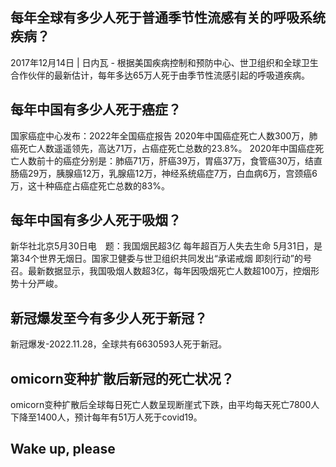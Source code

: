 ## 每年全球有多少人死于普通季节性流感有关的呼吸系统疾病？

2017年12月14日 | 日内瓦 - 根据美国疾病控制和预防中心、世卫组织和全球卫生合作伙伴的最新估计，每年多达65万人死于由季节性流感引起的呼吸道疾病。

## 每年中国有多少人死于癌症？

国家癌症中心发布：2022年全国癌症报告
2020年中国癌症死亡人数300万，肺癌死亡人数遥遥领先，高达71万，占癌症死亡总数的23.8%。 2020年中国癌症死亡人数前十的癌症分别是：肺癌71万，肝癌39万，胃癌37万，食管癌30万，结直肠癌29万，胰腺癌12万，乳腺癌12万，神经系统癌症7万，白血病6万，宫颈癌6万，这十种癌症占癌症死亡总数的83%。

## 每年中国有多少人死于吸烟？

新华社北京5月30日电　题：我国烟民超3亿 每年超百万人失去生命
5月31日，是第34个世界无烟日。国家卫健委与世卫组织共同发出“承诺戒烟 即刻行动”的号召。最新数据显示，我国吸烟人数超3亿，每年因吸烟死亡人数超100万，控烟形势十分严峻。

## 新冠爆发至今有多少人死于新冠？

新冠爆发-2022.11.28，全球共有6630593人死于新冠。

## omicorn变种扩散后新冠的死亡状况？

omicorn变种扩散后全球每日死亡人数呈现断崖式下跌，由平均每天死亡7800人下降至1400人，预计每年有51万人死于covid19。

## Wake up, please